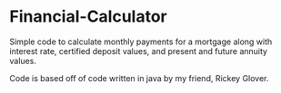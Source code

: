 # Financial-Calculator
Simple code to calculate monthly payments for a mortgage along with interest rate, certified deposit values, and present and future annuity values.

Code is based off of code written in java by my friend, Rickey Glover.

